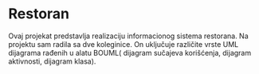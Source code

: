 # Restoran


Ovaj projekat predstavlja realizaciju informacionog sistema restorana. Na projektu sam radila sa dve koleginice. On uključuje različite vrste UML dijagrama rađenih u alatu BOUML( dijagram sučajeva korišćenja, dijagram aktivnosti, dijagram klasa). 
